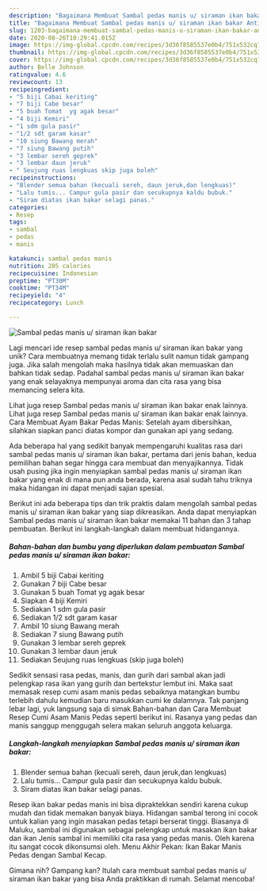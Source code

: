 ```yaml
---
description: "Bagaimana Membuat Sambal pedas manis u/ siraman ikan bakar Anti Gagal"
title: "Bagaimana Membuat Sambal pedas manis u/ siraman ikan bakar Anti Gagal"
slug: 1203-bagaimana-membuat-sambal-pedas-manis-u-siraman-ikan-bakar-anti-gagal
date: 2020-08-26T10:29:41.015Z
image: https://img-global.cpcdn.com/recipes/3d36f8585537e0b4/751x532cq70/sambal-pedas-manis-u-siraman-ikan-bakar-foto-resep-utama.jpg
thumbnail: https://img-global.cpcdn.com/recipes/3d36f8585537e0b4/751x532cq70/sambal-pedas-manis-u-siraman-ikan-bakar-foto-resep-utama.jpg
cover: https://img-global.cpcdn.com/recipes/3d36f8585537e0b4/751x532cq70/sambal-pedas-manis-u-siraman-ikan-bakar-foto-resep-utama.jpg
author: Belle Johnson
ratingvalue: 4.6
reviewcount: 13
recipeingredient:
- "5 biji Cabai keriting"
- "7 biji Cabe besar"
- "5 buah Tomat  yg agak besar"
- "4 biji Kemiri"
- "1 sdm gula pasir"
- "1/2 sdt garam kasar"
- "10 siung Bawang merah"
- "7 siung Bawang putih"
- "3 lembar sereh geprek"
- "3 lembar daun jeruk"
- " Seujung ruas lengkuas skip juga boleh"
recipeinstructions:
- "Blender semua bahan (kecuali sereh, daun jeruk,dan lengkuas)"
- "Lalu tumis... Campur gula pasir dan secukupnya kaldu bubuk."
- "Siram diatas ikan bakar selagi panas."
categories:
- Resep
tags:
- sambal
- pedas
- manis

katakunci: sambal pedas manis 
nutrition: 205 calories
recipecuisine: Indonesian
preptime: "PT30M"
cooktime: "PT34M"
recipeyield: "4"
recipecategory: Lunch

---
```



![Sambal pedas manis u/ siraman ikan bakar](https://img-global.cpcdn.com/recipes/3d36f8585537e0b4/751x532cq70/sambal-pedas-manis-u-siraman-ikan-bakar-foto-resep-utama.jpg)

Lagi mencari ide resep sambal pedas manis u/ siraman ikan bakar yang unik? Cara membuatnya memang tidak terlalu sulit namun tidak gampang juga. Jika salah mengolah maka hasilnya tidak akan memuaskan dan bahkan tidak sedap. Padahal sambal pedas manis u/ siraman ikan bakar yang enak selayaknya mempunyai aroma dan cita rasa yang bisa memancing selera kita.

Lihat juga resep Sambal pedas manis u/ siraman ikan bakar enak lainnya. Lihat juga resep Sambal pedas manis u/ siraman ikan bakar enak lainnya. Cara Membuat Ayam Bakar Pedas Manis: Setelah ayam dibersihkan, silahkan siapkan panci diatas kompor dan gunakan api yang sedang.

Ada beberapa hal yang sedikit banyak mempengaruhi kualitas rasa dari sambal pedas manis u/ siraman ikan bakar, pertama dari jenis bahan, kedua pemilihan bahan segar hingga cara membuat dan menyajikannya. Tidak usah pusing jika ingin menyiapkan sambal pedas manis u/ siraman ikan bakar yang enak di mana pun anda berada, karena asal sudah tahu triknya maka hidangan ini dapat menjadi sajian spesial.


Berikut ini ada beberapa tips dan trik praktis dalam mengolah sambal pedas manis u/ siraman ikan bakar yang siap dikreasikan. Anda dapat menyiapkan Sambal pedas manis u/ siraman ikan bakar memakai 11 bahan dan 3 tahap pembuatan. Berikut ini langkah-langkah dalam membuat hidangannya.

<!--inarticleads1-->

##### Bahan-bahan dan bumbu yang diperlukan dalam pembuatan Sambal pedas manis u/ siraman ikan bakar:

1. Ambil 5 biji Cabai keriting
1. Gunakan 7 biji Cabe besar
1. Gunakan 5 buah Tomat  yg agak besar
1. Siapkan 4 biji Kemiri
1. Sediakan 1 sdm gula pasir
1. Sediakan 1/2 sdt garam kasar
1. Ambil 10 siung Bawang merah
1. Sediakan 7 siung Bawang putih
1. Gunakan 3 lembar sereh geprek
1. Gunakan 3 lembar daun jeruk
1. Sediakan  Seujung ruas lengkuas (skip juga boleh)


Sedikit sensasi rasa pedas, manis, dan gurih dari sambal akan jadi pelengkap rasa ikan yang gurih dan bertekstur lembut ini. Maka saat memasak resep cumi asam manis pedas sebaiknya matangkan bumbu terlebih dahulu kemudian baru masukkan cumi ke dalamnya. Tak panjang lebar lagi, yuk langsung saja di simak Bahan-bahan dan Cara Membuat Resep Cumi Asam Manis Pedas seperti berikut ini. Rasanya yang pedas dan manis sanggup menggugah selera makan seluruh anggota keluarga. 

<!--inarticleads2-->

##### Langkah-langkah menyiapkan Sambal pedas manis u/ siraman ikan bakar:

1. Blender semua bahan (kecuali sereh, daun jeruk,dan lengkuas)
1. Lalu tumis... Campur gula pasir dan secukupnya kaldu bubuk.
1. Siram diatas ikan bakar selagi panas.


Resep ikan bakar pedas manis ini bisa dipraktekkan sendiri karena cukup mudah dan tidak memakan banyak biaya. Hidangan sambal terong ini cocok untuk kalian yang ingin masakan pedas tetapi berserat tinggi. Biasanya di Maluku, sambal ini digunakan sebagai pelengkap untuk masakan ikan bakar dan ikan Jenis sambal ini memiliki cita rasa yang pedas manis. Oleh karena itu sangat cocok dikonsumsi oleh. Menu Akhir Pekan: Ikan Bakar Manis Pedas dengan Sambal Kecap. 

Gimana nih? Gampang kan? Itulah cara membuat sambal pedas manis u/ siraman ikan bakar yang bisa Anda praktikkan di rumah. Selamat mencoba!
